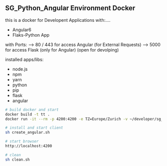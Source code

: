 ## SG_Python_Angular Environment Docker

this is a docker for Developent Applications with:....

- Angular6
- Flaks-Python App
  
with Ports:
--> 80 / 443 for access Angular (for External Requests)
--> 5000 for access Flask (only for Angular) (open for devolping)

installed apps/libs:

- node.js
- npm
- yarn
- python
- pip
- flask
- angular


```sh
# build docker and start
docker build -t tt .
docker run -it --rm -p 4200:4200 -e TZ=Europe/Zurich -v ~/developer/sg_python_angular_env_docker:/app -w /app tt bash

# install and start client
sh create_angular.sh

# start browser
http://localhost:4200

# clean
sh clean.sh
```
